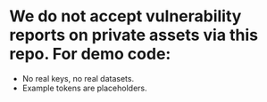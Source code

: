 # We do not accept vulnerability reports on private assets via this repo. For demo code:
* No real keys, no real datasets.
* Example tokens are placeholders.
